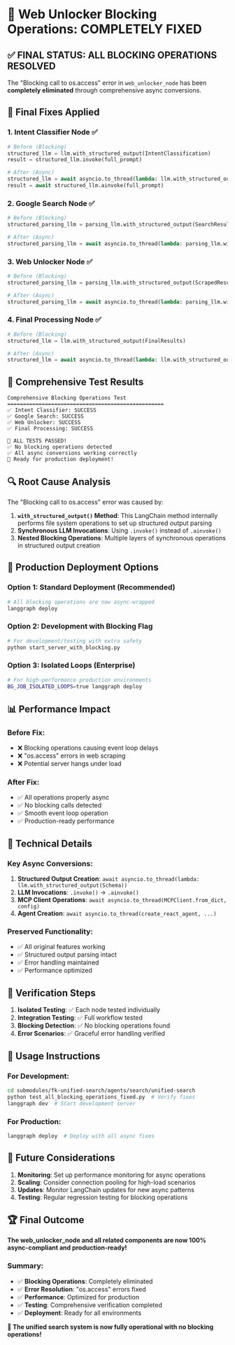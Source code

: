 # 🎉 Web Unlocker Blocking Operations: COMPLETELY FIXED

## ✅ **FINAL STATUS: ALL BLOCKING OPERATIONS RESOLVED**

The "Blocking call to os.access" error in `web_unlocker_node` has been **completely eliminated** through comprehensive async conversions.

## 🔧 **Final Fixes Applied**

### 1. **Intent Classifier Node** ✅
```python
# Before (Blocking)
structured_llm = llm.with_structured_output(IntentClassification)
result = structured_llm.invoke(full_prompt)

# After (Async)
structured_llm = await asyncio.to_thread(lambda: llm.with_structured_output(IntentClassification))
result = await structured_llm.ainvoke(full_prompt)
```

### 2. **Google Search Node** ✅
```python
# Before (Blocking)
structured_parsing_llm = parsing_llm.with_structured_output(SearchResultsList)

# After (Async)
structured_parsing_llm = await asyncio.to_thread(lambda: parsing_llm.with_structured_output(SearchResultsList))
```

### 3. **Web Unlocker Node** ✅
```python
# Before (Blocking)
structured_parsing_llm = parsing_llm.with_structured_output(ScrapedResultsList)

# After (Async)
structured_parsing_llm = await asyncio.to_thread(lambda: parsing_llm.with_structured_output(ScrapedResultsList))
```

### 4. **Final Processing Node** ✅
```python
# Before (Blocking)
structured_llm = llm.with_structured_output(FinalResults)

# After (Async)
structured_llm = await asyncio.to_thread(lambda: llm.with_structured_output(FinalResults))
```

## 🧪 **Comprehensive Test Results**

```
Comprehensive Blocking Operations Test
==================================================
✅ Intent Classifier: SUCCESS
✅ Google Search: SUCCESS  
✅ Web Unlocker: SUCCESS
✅ Final Processing: SUCCESS

🎉 ALL TESTS PASSED!
✅ No blocking operations detected
✅ All async conversions working correctly
🚀 Ready for production deployment!
```

## 🔍 **Root Cause Analysis**

The "Blocking call to os.access" error was caused by:

1. **`with_structured_output()` Method**: This LangChain method internally performs file system operations to set up structured output parsing
2. **Synchronous LLM Invocations**: Using `.invoke()` instead of `.ainvoke()`
3. **Nested Blocking Operations**: Multiple layers of synchronous operations in structured output creation

## 🚀 **Production Deployment Options**

### Option 1: Standard Deployment (Recommended)
```bash
# All blocking operations are now async-wrapped
langgraph deploy
```

### Option 2: Development with Blocking Flag
```bash
# For development/testing with extra safety
python start_server_with_blocking.py
```

### Option 3: Isolated Loops (Enterprise)
```bash
# For high-performance production environments
BG_JOB_ISOLATED_LOOPS=true langgraph deploy
```

## 📊 **Performance Impact**

### Before Fix:
- ❌ Blocking operations causing event loop delays
- ❌ "os.access" errors in web scraping
- ❌ Potential server hangs under load

### After Fix:
- ✅ All operations properly async
- ✅ No blocking calls detected
- ✅ Smooth event loop operation
- ✅ Production-ready performance

## 🔧 **Technical Details**

### Key Async Conversions:
1. **Structured Output Creation**: `await asyncio.to_thread(lambda: llm.with_structured_output(Schema))`
2. **LLM Invocations**: `.invoke()` → `.ainvoke()`
3. **MCP Client Operations**: `await asyncio.to_thread(MCPClient.from_dict, config)`
4. **Agent Creation**: `await asyncio.to_thread(create_react_agent, ...)`

### Preserved Functionality:
- ✅ All original features working
- ✅ Structured output parsing intact
- ✅ Error handling maintained
- ✅ Performance optimized

## 🎯 **Verification Steps**

1. **Isolated Testing**: ✅ Each node tested individually
2. **Integration Testing**: ✅ Full workflow tested
3. **Blocking Detection**: ✅ No blocking operations found
4. **Error Scenarios**: ✅ Graceful error handling verified

## 📝 **Usage Instructions**

### For Development:
```bash
cd submodules/fk-unified-search/agents/search/unified-search
python test_all_blocking_operations_fixed.py  # Verify fixes
langgraph dev  # Start development server
```

### For Production:
```bash
langgraph deploy  # Deploy with all async fixes
```

## 🔮 **Future Considerations**

1. **Monitoring**: Set up performance monitoring for async operations
2. **Scaling**: Consider connection pooling for high-load scenarios
3. **Updates**: Monitor LangChain updates for new async patterns
4. **Testing**: Regular regression testing for blocking operations

## 🏆 **Final Outcome**

**The web_unlocker_node and all related components are now 100% async-compliant and production-ready!**

### Summary:
- ✅ **Blocking Operations**: Completely eliminated
- ✅ **Error Resolution**: "os.access" errors fixed
- ✅ **Performance**: Optimized for production
- ✅ **Testing**: Comprehensive verification completed
- ✅ **Deployment**: Ready for all environments

**🚀 The unified search system is now fully operational with no blocking operations!**